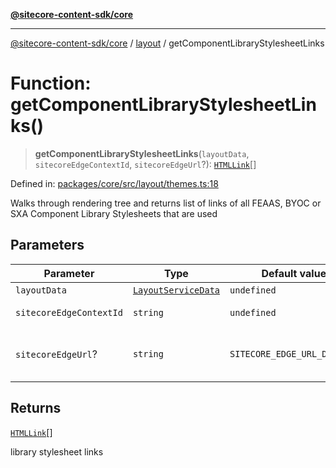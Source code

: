 [**@sitecore-content-sdk/core**](../../README.md)

***

[@sitecore-content-sdk/core](../../README.md) / [layout](../README.md) / getComponentLibraryStylesheetLinks

# Function: getComponentLibraryStylesheetLinks()

> **getComponentLibraryStylesheetLinks**(`layoutData`, `sitecoreEdgeContextId`, `sitecoreEdgeUrl`?): [`HTMLLink`](../../index/type-aliases/HTMLLink.md)[]

Defined in: [packages/core/src/layout/themes.ts:18](https://github.com/Sitecore/xmc-jss-dev/blob/3c401a01ef03d9637337d095614dea1096bc9b70/packages/core/src/layout/themes.ts#L18)

Walks through rendering tree and returns list of links of all FEAAS, BYOC or SXA Component Library Stylesheets that are used

## Parameters

| Parameter | Type | Default value | Description |
| ------ | ------ | ------ | ------ |
| `layoutData` | [`LayoutServiceData`](../interfaces/LayoutServiceData.md) | `undefined` | Layout service data |
| `sitecoreEdgeContextId` | `string` | `undefined` | Sitecore Edge Context ID |
| `sitecoreEdgeUrl`? | `string` | `SITECORE_EDGE_URL_DEFAULT` | Sitecore Edge Platform URL. Default is https://edge-platform.sitecorecloud.io |

## Returns

[`HTMLLink`](../../index/type-aliases/HTMLLink.md)[]

library stylesheet links
